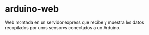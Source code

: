 # arduino-web
Web montada en un servidor express que recibe y muestra los datos recopilados por unos sensores conectados a un Arduino. 
